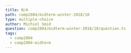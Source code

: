 ```yaml
---
title: N/A
path: comp2804/midterm-winter-2018/10
type: multiple-choice
author: Michiel Smid
question: comp2804/midterm-winter-2018/10/question.ts
tags:
  - comp2804
  - comp2804-midterm
---
```

